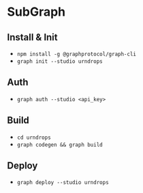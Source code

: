 # SubGraph

## Install & Init

- `npm install -g @graphprotocol/graph-cli`
- `graph init --studio urndrops`

## Auth

- `graph auth --studio <api_key>`

## Build

- `cd urndrops`
- `graph codegen && graph build`

## Deploy

- `graph deploy --studio urndrops`